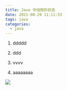 ```yaml
---
title: Java 中线程的状态
date: 2021-08-29 11:11:53
tags: java
categories:
  - java
---
```


1. ddddd

2. ddd

3. vvvv

4. aaaaaaaa

![](/images/线程状态.jpg)